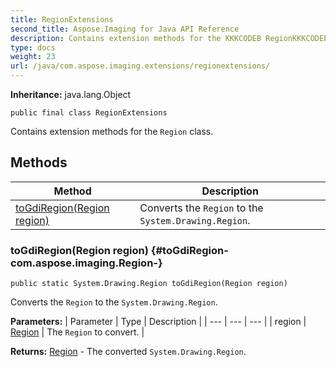 ```yaml
---
title: RegionExtensions
second_title: Aspose.Imaging for Java API Reference
description: Contains extension methods for the KKKCODEB RegionKKKCODEE class.
type: docs
weight: 23
url: /java/com.aspose.imaging.extensions/regionextensions/
---
```

**Inheritance:**
java.lang.Object
```
public final class RegionExtensions
```

Contains extension methods for the `Region` class.
## Methods

| Method | Description |
| --- | --- |
| [toGdiRegion(Region region)](#toGdiRegion-com.aspose.imaging.Region-) | Converts the `Region` to the `System.Drawing.Region`. |
### toGdiRegion(Region region) {#toGdiRegion-com.aspose.imaging.Region-}
```
public static System.Drawing.Region toGdiRegion(Region region)
```


Converts the `Region` to the `System.Drawing.Region`.

**Parameters:**
| Parameter | Type | Description |
| --- | --- | --- |
| region | [Region](../../com.aspose.imaging/region) | The `Region` to convert. |

**Returns:**
[Region](../../com.aspose.ms.system.drawing/region) - The converted `System.Drawing.Region`.

